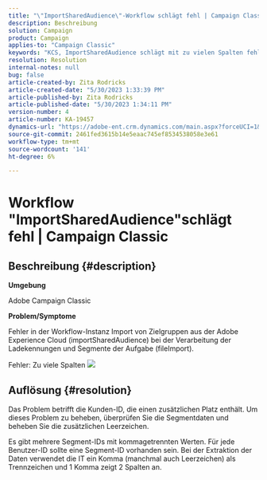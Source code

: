 ```yaml
---
title: "\"ImportSharedAudience\"-Workflow schlägt fehl | Campaign Classic"
description: Beschreibung
solution: Campaign
product: Campaign
applies-to: "Campaign Classic"
keywords: "KCS, ImportSharedAudience schlägt mit zu vielen Spalten fehl."
resolution: Resolution
internal-notes: null
bug: false
article-created-by: Zita Rodricks
article-created-date: "5/30/2023 1:33:39 PM"
article-published-by: Zita Rodricks
article-published-date: "5/30/2023 1:34:11 PM"
version-number: 4
article-number: KA-19457
dynamics-url: "https://adobe-ent.crm.dynamics.com/main.aspx?forceUCI=1&pagetype=entityrecord&etn=knowledgearticle&id=da89e594-eefe-ed11-8f6e-6045bd0063aa"
source-git-commit: 2461fed3615b14e5eaac745ef8534538058e3e61
workflow-type: tm+mt
source-wordcount: '141'
ht-degree: 6%

---
```


# Workflow &quot;ImportSharedAudience&quot;schlägt fehl | Campaign Classic

## Beschreibung {#description}


<b>Umgebung</b>

Adobe Campaign Classic

<b>Problem/Symptome</b>

Fehler in der Workflow-Instanz Import von Zielgruppen aus der Adobe Experience Cloud (importSharedAudience) bei der Verarbeitung der Ladekennungen und Segmente der Aufgabe (fileImport).

Fehler: Zu viele Spalten
![](https://adobe.sharepoint.com/sites/D365EntAttachments/account/604485c9-a5ed-e811-a94a-000d3a34e4b0/incident/E-000185882/Fileimport%20Error.png)

## Auflösung {#resolution}


Das Problem betrifft die Kunden-ID, die einen zusätzlichen Platz enthält. Um dieses Problem zu beheben, überprüfen Sie die Segmentdaten und beheben Sie die zusätzlichen Leerzeichen.

Es gibt mehrere Segment-IDs mit kommagetrennten Werten. Für jede Benutzer-ID sollte eine Segment-ID vorhanden sein. Bei der Extraktion der Daten verwendet die IT ein Komma (manchmal auch Leerzeichen) als Trennzeichen und 1 Komma zeigt 2 Spalten an.
